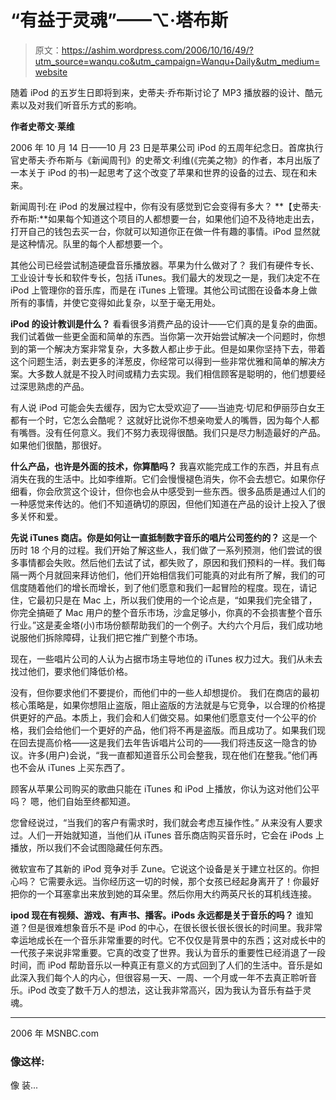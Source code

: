 # “有益于灵魂”——⌥·塔布斯

> 原文：<https://ashim.wordpress.com/2006/10/16/49/?utm_source=wanqu.co&utm_campaign=Wanqu+Daily&utm_medium=website>

随着 iPod 的五岁生日即将到来，史蒂夫·乔布斯讨论了 MP3 播放器的设计、酷元素以及对我们听音乐方式的影响。

**作者史蒂文·莱维**

2006 年 10 月 14 日——10 月 23 日是苹果公司 iPod 的五周年纪念日。首席执行官史蒂夫·乔布斯与《新闻周刊》的史蒂文·利维(《完美之物》的作者，本月出版了一本关于 iPod 的书)一起思考了这个改变了苹果和世界的设备的过去、现在和未来。

新闻周刊:在 iPod 的发展过程中，你有没有感觉到它会变得有多大？
**【史蒂夫·乔布斯:**如果每个知道这个项目的人都想要一台，如果他们迫不及待地走出去，打开自己的钱包去买一台，你就可以知道你正在做一件有趣的事情。iPod 显然就是这种情况。队里的每个人都想要一个。

其他公司已经尝试制造硬盘音乐播放器。苹果为什么做对了？
我们有硬件专长、工业设计专长和软件专长，包括 iTunes。我们最大的发现之一是，我们决定不在 iPod 上管理你的音乐库，而是在 iTunes 上管理。其他公司试图在设备本身上做所有的事情，并使它变得如此复杂，以至于毫无用处。

**iPod 的设计教训是什么？**
看看很多消费产品的设计——它们真的是复杂的曲面。我们试着做一些更全面和简单的东西。当你第一次开始尝试解决一个问题时，你想到的第一个解决方案非常复杂，大多数人都止步于此。但是如果你坚持下去，带着这个问题生活，剥去更多的洋葱皮，你经常可以得到一些非常优雅和简单的解决方案。大多数人就是不投入时间或精力去实现。我们相信顾客是聪明的，他们想要经过深思熟虑的产品。

有人说 iPod 可能会失去缓存，因为它太受欢迎了——当迪克·切尼和伊丽莎白女王都有一个时，它怎么会酷呢？
这就好比说你不想亲吻爱人的嘴唇，因为每个人都有嘴唇。没有任何意义。我们不努力表现得很酷。我们只是尽力制造最好的产品。如果他们很酷，那很好。

**什么产品，也许是外面的技术，你算酷吗？** 我喜欢能完成工作的东西，并且有点消失在我的生活中。比如李维斯。它们会慢慢褪色消失，你不会去想它。如果你仔细看，你会欣赏这个设计，但你也会从中感受到一些东西。很多品质是通过人们的一种感觉来传达的。他们不知道确切的原因，但他们知道在产品的设计上投入了很多关怀和爱。

**先说 iTunes 商店。你是如何让一直抵制数字音乐的唱片公司签约的？** 这是一个历时 18 个月的过程。我们开始了解这些人，我们做了一系列预测，他们尝试的很多事情都会失败。然后他们去试了试，都失败了，原因和我们预料的一样。我们每隔一两个月就回来拜访他们，他们开始相信我们可能真的对此有所了解，我们的可信度随着他们的增长而增长，到了他们愿意和我们一起冒险的程度。现在，请记住，它最初只是在 Mac 上，所以我们使用的一个论点是，“如果我们完全错了，你完全搞砸了 Mac 用户的整个音乐市场，沙盒足够小，你真的不会损害整个音乐行业。”这是麦金塔(小)市场份额帮助我们的一个例子。大约六个月后，我们成功地说服他们拆除障碍，让我们把它推广到整个市场。

现在，一些唱片公司的人认为占据市场主导地位的 iTunes 权力过大。我们从未去找过他们，要求他们降低价格。

没有，但你要求他们不要提价，而他们中的一些人却想提价。
我们在商店的最初核心策略是，如果你想阻止盗版，阻止盗版的方法就是与它竞争，以合理的价格提供更好的产品。本质上，我们会和人们做交易。如果他们愿意支付一个公平的价格，我们会给他们一个更好的产品，他们将不再是盗版。而且成功了。如果我们现在回去提高价格——这是我们去年告诉唱片公司的——我们将违反这一隐含的协议。许多(用户)会说，“我一直都知道音乐公司会整我，现在他们在整我。”他们再也不会从 iTunes 上买东西了。

顾客从苹果公司购买的歌曲只能在 iTunes 和 iPod 上播放，你认为这对他们公平吗？
嗯，他们自始至终都知道。

您曾经说过，“当我们的客户有需求时，我们就会考虑互操作性。”
从来没有人要求过。人们一开始就知道，当他们从 iTunes 音乐商店购买音乐时，它会在 iPods 上播放，所以我们不会试图隐藏任何东西。

微软宣布了其新的 iPod 竞争对手 Zune。它说这个设备是关于建立社区的。你担心吗？
它需要永远。当你经历这一切的时候，那个女孩已经起身离开了！你最好把你的一个耳塞拿出来放到她的耳朵里。然后你用大约两英尺长的耳机线连接。

**ipod 现在有视频、游戏、有声书、播客。iPods 永远都是关于音乐的吗？** 谁知道？但是很难想象音乐不是 iPod 的中心，在很长很长很长很长的时间里。我非常幸运地成长在一个音乐非常重要的时代。它不仅仅是背景中的东西；这对成长中的一代孩子来说非常重要。它真的改变了世界。我认为音乐的重要性已经消退了一段时间，而 iPod 帮助音乐以一种真正有意义的方式回到了人们的生活中。音乐是如此深入我们每个人的内心，但很容易一天、一周、一个月或一年不去真正聆听音乐。iPod 改变了数千万人的想法，这让我非常高兴，因为我认为音乐有益于灵魂。

* * *

2006 年 MSNBC.com

### 像这样:

像 装...